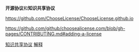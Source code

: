 **开源协议**和**知识共享协议**

https://github.com/ChooseLicense/ChooseLicense.github.io

https://github.com/github/choosealicense.com/blob/gh-pages/CONTRIBUTING.md#adding-a-license

[知识共享协议](https://creativecommons.org/)  [解释](https://zhuanlan.zhihu.com/p/20641764)

